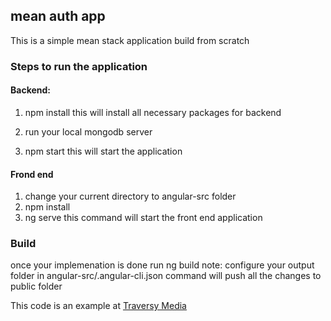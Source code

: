 ## mean auth app

This is a simple mean stack application build from scratch

### Steps to run the application
#### Backend: 
1) npm install 
  this will install all necessary packages for backend

2) run your local mongodb server

3) npm start 
    this will start the application

#### Frond end
1) change your current directory to angular-src folder
2) npm install
3) ng serve
   this command will start the front end application

### Build 

once your implemenation is done run
ng build 
note: configure your output folder in angular-src/.angular-cli.json
command will push all the changes to public folder

This code is an example at [Traversy Media](http://www.traversymedia.com/ "Traversy Media")
